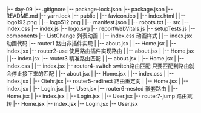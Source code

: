 |-- day-09
    |-- .gitignore
    |-- package-lock.json
    |-- package.json
    |-- README.md
    |-- yarn.lock
    |-- public
    |   |-- favicon.ico
    |   |-- index.html
    |   |-- logo192.png
    |   |-- logo512.png
    |   |-- manifest.json
    |   |-- robots.txt
    |-- src
        |-- index.css
        |-- index.js
        |-- logo.svg
        |-- reportWebVitals.js
        |-- setupTests.js
        |-- components
            |-- ListChange 列表动画
            |   |-- index.css 动画样式
            |   |-- index.jsx 动画代码
            |-- router1  路由非插件实现
            |   |-- about.jsx 
            |   |-- Home.jsx
            |   |-- index.jsx
            |-- router2-use 使用路由插件实现路由
            |   |-- about.jsx
            |   |-- Home.jsx
            |   |-- index.jsx
            |-- router3 精准路由匹配
            |   |-- about.jsx
            |   |-- Home.jsx
            |   |-- index.css
            |   |-- index.jsx
            |-- router4-switch switch路由匹配 只要匹配到路由就会停止接下来的匹配
            |   |-- about.jsx
            |   |-- Home.jsx
            |   |-- index.css
            |   |-- index.jsx
            |   |-- Otehr.jsx
            |-- router5-redirect 路由重定向
            |   |-- Home.jsx
            |   |-- index.jsx
            |   |-- Login.jsx
            |   |-- User.jsx
            |-- router6-nested 嵌套路由
            |   |-- Home.jsx
            |   |-- index.jsx
            |   |-- Login.jsx
            |   |-- User.jsx
            |-- router7-jump 路由跳转
                |-- Home.jsx
                |-- index.jsx
                |-- Login.jsx
                |-- User.jsx
